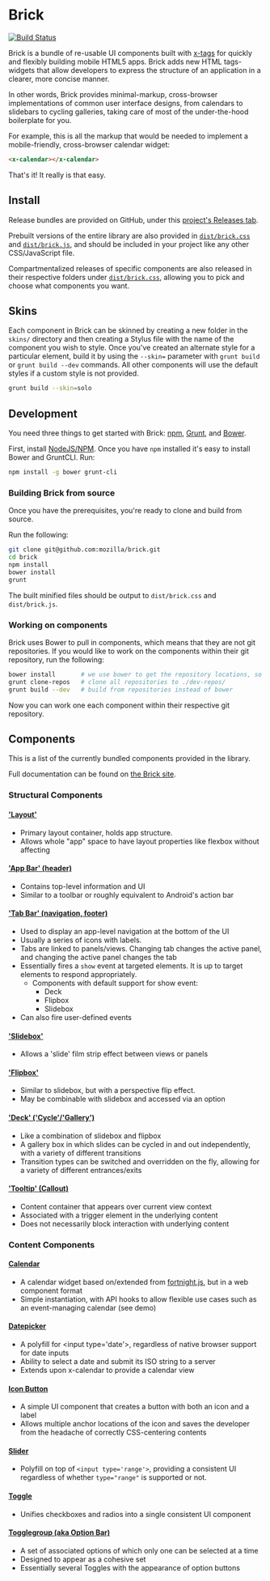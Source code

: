 # Brick

[![Build Status](https://travis-ci.org/mozilla/brick.png)](https://travis-ci.org/mozilla/brick)

Brick is a bundle of re-usable UI components built with
[x-tags](http://www.x-tags.org/) for quickly and flexibly building mobile HTML5
apps. Brick adds new HTML tags- widgets that allow developers to express the
structure of an application in a clearer, more concise manner.

In other words, Brick provides minimal-markup, cross-browser implementations of
common user interface designs, from calendars to slidebars to cycling
galleries, taking care of most of the under-the-hood boilerplate for you.

For example, this is all the markup that would be needed to implement a
mobile-friendly, cross-browser calendar widget:

```html
<x-calendar></x-calendar>
```

That's it! It really is that easy.

## Install

Release bundles are provided on GitHub, under this
[project's Releases tab](https://github.com/mozilla/brick/releases).

Prebuilt versions of the entire library are also provided in
[`dist/brick.css`](https://github.com/mozilla/brick/blob/master/dist/brick.css)
and
[`dist/brick.js`](https://github.com/mozilla/brick/blob/master/dist/brick.js),
and should be included in your project like any other CSS/JavaScript file.

Compartmentalized releases of specific components are also released in their
respective folders under
[`dist/brick.css`](https://github.com/mozilla/brick/tree/master/dist), allowing
you to pick and choose what components you want.

## Skins

Each component in Brick can be skinned by creating a new folder in the
`skins/` directory and then creating a Stylus file with the name of the
component you wish to style. Once you've created an alternate style for a
particular element, build it by using the `--skin=` parameter with
`grunt build` or `grunt build --dev` commands.   All other components will use
the default styles if a custom style is not provided.

```bash
grunt build --skin=solo
```

## Development

You need three things to get started with Brick:
[npm](http://nodejs.org/download/), [Grunt](http://gruntjs.com), and
[Bower](http://bower.io).

First, install [NodeJS/NPM](http://nodejs.org/download/). Once you have `npm`
installed it's easy to install Bower and GruntCLI. Run:

```bash
npm install -g bower grunt-cli
```

### Building Brick from source

Once you have the prerequisites, you're ready to clone and build from source.

Run the following:

```bash
git clone git@github.com:mozilla/brick.git
cd brick
npm install
bower install
grunt
```

The built minified files should be output to `dist/brick.css` and `dist/brick.js`.

### Working on components

Brick uses Bower to pull in components, which means that they are not git
repositories. If you would like to work on the components within their git
repository, run the following:

```bash
bower install       # we use bower to get the repository locations, so this is required
grunt clone-repos   # clone all repositories to ./dev-repos/
grunt build --dev   # build from repositories instead of bower
```

Now you can work one each component within their respective git repository.

## Components

This is a list of the currently bundled components provided in the library.

Full documentation can be found on
[the Brick site](http://mozilla.github.io/brick/).

### Structural Components

#### ['Layout'](https://github.com/x-tag/layout)

* Primary layout container, holds app structure.
* Allows whole "app" space to have layout properties like flexbox without
  affecting <body>

#### ['App Bar' (header)](https://github.com/x-tag/appbar)

* Contains top-level information and UI
* Similar to a toolbar or roughly equivalent to Android's action bar

#### ['Tab Bar' (navigation, footer)](https://github.com/x-tag/tabbar)

* Used to display an app-level navigation at the bottom of the UI
* Usually a series of icons with labels.
* Tabs are linked to panels/views. Changing tab changes the active panel, and
  changing the active panel changes the tab
* Essentially fires a `show` event at targeted elements. It is up to target
  elements to respond appropriately.
  * Components with default support for show event:
    * Deck
    * Flipbox
    * Slidebox
* Can also fire user-defined events

#### ['Slidebox'](https://github.com/x-tag/slidebox)

* Allows a 'slide' film strip effect between views or panels

#### ['Flipbox'](https://github.com/x-tag/flipbox)

* Similar to slidebox, but with a perspective flip effect.
* May be combinable with slidebox and accessed via an option

#### ['Deck' ('Cycle'/'Gallery')](https://github.com/x-tag/deck)

* Like a combination of slidebox and flipbox
* A gallery box in which slides can be cycled in and out independently, with a
  variety of different transitions
* Transition types can be switched and overridden on the fly, allowing for a
  variety of different entrances/exits

#### ['Tooltip' (Callout)](https://github.com/x-tag/tooltip)

* Content container that appears over current view context
* Associated with a trigger element in the underlying content
* Does not necessarily block interaction with underlying content

### Content Components

#### [Calendar](https://github.com/x-tag/calendar)

* A calendar widget based on/extended from
  [fortnight.js](https://github.com/potch/fortnight.js), but in a web
  component format
* Simple instantiation, with API hooks to allow flexible use cases such as an
  event-managing calendar (see demo)

#### [Datepicker](https://github.com/x-tag/datepicker)

* A polyfill for &lt;input type='date'&gt;, regardless of native browser
  support for date inputs
* Ability to select a date and submit its ISO string to a server
* Extends upon x-calendar to provide a calendar view

#### [Icon Button](https://github.com/x-tag/iconbutton)

* A simple UI component that creates a button with both an icon and a label
* Allows multiple anchor locations of the icon and saves the developer from the
  headache of correctly CSS-centering contents

#### [Slider](https://github.com/x-tag/slider)

* Polyfill on top of `<input type='range'>`, providing a consistent UI
  regardless of whether `type="range"` is supported or not.

#### [Toggle](https://github.com/x-tag/toggle)

* Unifies checkboxes and radios into a single consistent UI component

#### [Togglegroup (aka Option Bar)](https://github.com/x-tag/togglegroup)

* A set of associated options of which only one can be selected at a time
* Designed to appear as a cohesive set
* Essentially several Toggles with the appearance of option buttons
